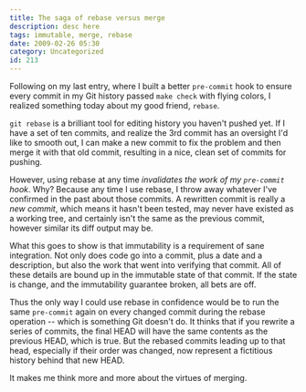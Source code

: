 ```yaml
---
title: The saga of rebase versus merge
description: desc here
tags: immutable, merge, rebase
date: 2009-02-26 05:30
category: Uncategorized
id: 213
---
```


Following on my last entry, where I built a better `pre-commit` hook to ensure every commit in my Git history passed `make check` with flying colors, I realized something today about my good friend, `rebase`.

<!--more-->
`git rebase` is a brilliant tool for editing history you haven't pushed yet.  If I have a set of ten commits, and realize the 3rd commit has an oversight I'd like to smooth out, I can make a new commit to fix the problem and then merge it with that old commit, resulting in a nice, clean set of commits for pushing.

However, using rebase at any time *invalidates the work of my `pre-commit` hook*.  Why?  Because any time I use rebase, I throw away whatever I've confirmed in the past about those commits.  A rewritten commit is really a *new commit*, which means it hasn't been tested, may never have existed as a working tree, and certainly isn't the same as the previous commit, however similar its diff output may be.

What this goes to show is that immutability is a requirement of sane integration.  Not only does code go into a commit, plus a date and a description, but also the work that went into verifying that commit.  All of these details are bound up in the immutable state of that commit.  If the state is change, and the immutability guarantee broken, all bets are off.

Thus the only way I could use rebase in confidence would be to run the same `pre-commit` again on every changed commit during the rebase operation -- which is something Git doesn't do.  It thinks that if you rewrite a series of commits, the final HEAD will have the same contents as the previous HEAD, which is true.  But the rebased commits leading up to that head, especially if their order was changed, now represent a fictitious history behind that new HEAD.

It makes me think more and more about the virtues of merging.

